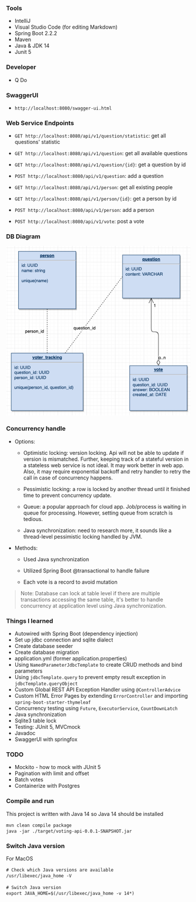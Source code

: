 ### Tools

- IntelliJ
- Visual Studio Code (for editing Markdown)
- Spring Boot 2.2.2
- Maven
- Java & JDK 14
- Junit 5

### Developer

- Q Do

### SwaggerUI 

- `http://localhost:8080/swagger-ui.html`

### Web Service Endpoints

- `GET http://localhost:8080/api/v1/question/statistic`: get all questions' statistic

- `GET http://localhost:8080/api/v1/question`: get all available questions
- `GET http://localhost:8080/api/v1/question/{id}`: get a question by id
- `POST http://localhost:8080/api/v1/question`: add a question

- `GET http://localhost:8080/api/v1/person`: get all existing people
- `GET http://localhost:8080/api/v1/person/{id}`: get a person by id
- `POST http://localhost:8080/api/v1/person`: add a person

- `POST http://localhost:8080/api/v1/vote`: post a vote

### DB Diagram

![DB Diagram](docs/img/db.png)

### Concurrency handle

* Options: 

    * Optimistic locking: version locking. Api will not be able to update if version is mismatched.
Further, keeping track of a stateful version in a stateless web service is not ideal. It may work better in web app. 
Also, it may require exponential backoff and retry handler to retry the call in case of concurrency happens. 

    * Pessimistic locking: a row is locked by another thread until it finished  time to prevent concurrency update.

    * Queue: a popular approach for cloud app. Job/process is waiting in queue for processing. However, setting queue from scratch is tedious.

    * Java synchronization: need to research more, it sounds like a thread-level pessimistic locking handled by JVM.

* Methods:

    * Used Java synchronization
    
    * Utilized Spring Boot @transactional to handle failure
    
    * Each vote is a record to avoid mutation
  
> Note: Database can lock at table level if there are multiple transactions accessing the same table, 
it's better to handle concurrency at application level using Java synchronization.

### Things I learned

- Autowired with Spring Boot (dependency injection)
- Set up jdbc connection and sqlite dialect
- Create database seeder
- Create database migration
- application.yml (former application.properties)
- Using `NamedParameterJdbcTemplate` to create CRUD methods and bind parameters
- Using `jdbcTemplate.query` to prevent empty result exception in `jdbcTemplate.queryObject`  
- Custom Global REST API Exception Handler using `@ControllerAdvice` 
- Custom HTML Error Pages by extending `ErrorController` and importing `spring-boot-starter-thymeleaf`
- Concurrency testing using `Future`, `ExecutorService`, `CountDownLatch`
- Java synchronization
- Sqlite3 table lock
- Testing: JUnit 5, MVCmock
- Javadoc
- SwaggerUI with springfox

### TODO

- Mockito - how to mock with JUnit 5
- Pagination with limit and offset
- Batch votes
- Containerize with Postgres

### Compile and run

This project is written with Java 14 so Java 14 should be installed 

```
mvn clean compile package
java -jar ./target/voting-api-0.0.1-SNAPSHOT.jar
```

### Switch Java version

For MacOS

```
# Check which Java versions are available
/usr/libexec/java_home -V

# Switch Java version
export JAVA_HOME=$(/usr/libexec/java_home -v 14*)
```